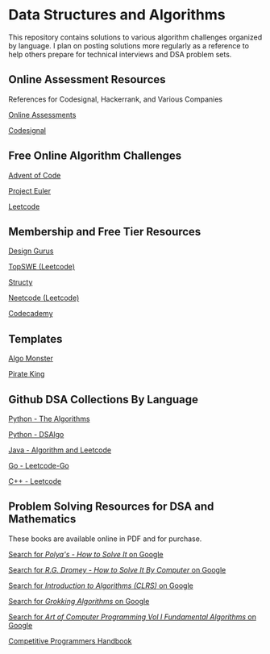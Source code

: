 # Data Structures and Algorithms

This repository contains solutions to various algorithm challenges organized by 
language. I plan on posting solutions more regularly as a reference to help others 
prepare for technical interviews and DSA problem sets. 


## Online Assessment Resources

References for Codesignal, Hackerrank, and Various Companies

[Online Assessments](https://github.com/Leader-board/OA-and-Interviews/tree/main)

[Codesignal](https://github.com/Leader-board/OA-and-Interviews/blob/main/media/General-Coding-Skills-Evaluation-Framework-CodeSignal-Skills-Evaluation-Lab-Short.pdf)

## Free Online Algorithm Challenges

[Advent of Code](https://adventofcode.com/)

[Project Euler](https://projecteuler.net/)

[Leetcode](https://leetcode.com/)


## Membership and Free Tier Resources

[Design Gurus](https://www.designgurus.io/)

[TopSWE (Leetcode)](https://topswe.com/)

[Structy](https://www.structy.net/)

[Neetcode (Leetcode)](https://neetcode.io/practice)

[Codecademy](https://www.codecademy.com/learn/learn-data-structures-and-algorithms-with-python)

## Templates

[Algo Monster](https://algo.monster/templates)

[Pirate King](https://www.piratekingdom.com/leetcode/templates)

## Github DSA Collections By Language

[Python - The Algorithms](https://github.com/subbarayudu-j/TheAlgorithms-Python)

[Python - DSAlgo](https://github.com/SamirPaulb/DSAlgo)

[Java - Algorithm and Leetcode](https://github.com/Seanforfun/Algorithm-and-Leetcode?tab=readme-ov-file)

[Go - Leetcode-Go](https://github.com/halfrost/LeetCode-Go)

[C++ - Leetcode](https://github.com/haoel/leetcode)


## Problem Solving Resources for DSA and Mathematics 

These books are available online in PDF and for purchase. 

[Search for *Polya's - How to Solve It* on Google](https://www.google.com/search?q=Polya's+-+How+to+Solve+It)

[Search for *R.G. Dromey - How to Solve It By Computer* on Google](https://www.google.com/search?q=R.G.+Dromey+-+How+to+Solve+It+By+Computer)

[Search for *Introduction to Algorithms (CLRS)* on Google](https://www.google.com/search?q=Introduction+to+Algorithms+CLRS)

[Search for *Grokking Algorithms* on Google](https://www.google.com/search?q=Grokking+Algorithms)

[Search for *Art of Computer Programming Vol I Fundamental Algorithms* on Google](https://www.google.com/search?q=Art+of+Computer+Programming+Vol+I+Fundamental+Algorithms)

[Competitive Programmers Handbook](https://cses.fi/book/book.pdf)







